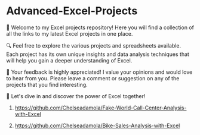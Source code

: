 # Advanced-Excel-Projects

👋 Welcome to my Excel projects repository! Here you will find a collection of all the links to my latest Excel projects in one place.

🔍 Feel free to explore the various projects and spreadsheets available. Each project has its own unique insights and data analysis techniques that will help you gain a deeper understanding of Excel.

💬 Your feedback is highly appreciated! I value your opinions and would love to hear from you. Please leave a comment or suggestion on any of the projects that you find interesting.

🚀 Let's dive in and discover the power of Excel together!

1. https://github.com/Chelseadamola/Fake-World-Call-Center-Analysis-with-Excel

2. https://github.com/Chelseadamola/Bike-Sales-Analysis-with-Excel
